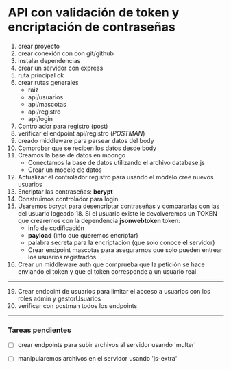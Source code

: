 # API con validación de token y encriptación de contraseñas

1. crear proyecto
2. crear conexión con con git/github
3. instalar dependencias
4. crear un servidor con express
5. ruta principal ok
6. crear rutas generales
    - raiz
    - api/usuarios
    - api/mascotas
    - api/registro
    - api/login
7. Controlador para registro (post)
8. verificar el endpoint api/registro (_POSTMAN_)
9. creado middleware para parsear datos del body
10. Comprobar que se reciben los datos desde body
11. Creamos la base de datos en moongo
    - Conectamos la base de datos utilizando el archivo database.js
    - Crear un modelo de datos  
14. Actualizar el controlador registro para usando el modelo cree nuevos usuarios
15. Encriptar las contraseñas: **bcrypt**
16. Construimos controlador para login
17. Usaremos bcrypt para desencriptar contraseñas y compararlas con las del usuario logeado
    18. Si el usuario existe le devolveremos un TOKEN que crearemos con la dependencia **jsonwebtoken**
    token:  
    - info de codificación
    - **payload** (info que queremos encriptar)
    - palabra secreta para la encriptación (que solo conoce el servidor)
    - Crear endpoint mascotas para asegurarnos que solo pueden entrear los usuarios registrados.
18. Crear un middleware auth que comprueba que la petición se hace enviando el token y que el token corresponde a un usuario real
---
19. Crear endpoint de usuarios para limitar el acceso a usuarios con los roles admin y gestorUsuarios 
20. verificar con postman todos los endpoints

---
### Tareas pendientes
- [ ] crear endpoints para subir archivos al servidor usando 'multer'
- [ ] manipularemos archivos en el servidor usando 'js-extra'






